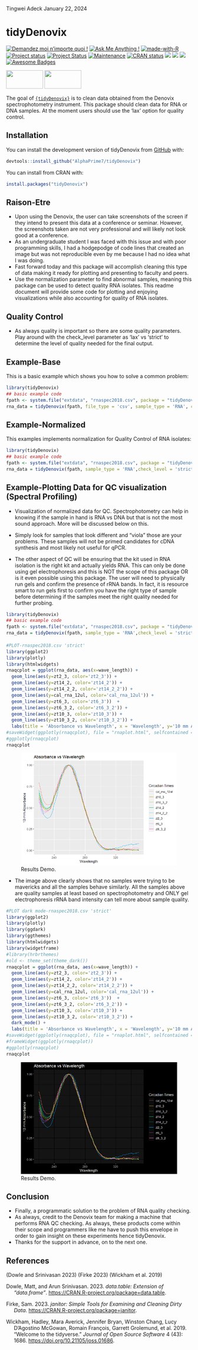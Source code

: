 Tingwei Adeck
January 22, 2024

<!-- README.md is generated from README.Rmd. Please edit that file -->

# tidyDenovix

[![Demandez moi n’importe quoi
!](https://img.shields.io/badge/Demandez%20moi-n'%20importe%20quoi-1abc9c.svg)](mailto:awesome.tingwei@outlook.com)
[![Ask Me Anything
!](https://img.shields.io/badge/Ask%20me-anything-1abc9c.svg)](mailto:awesome.tingwei@outlook.com)
[![made-with-R](https://img.shields.io/badge/Made%20with-Rstudio-1f425f.svg)](https://www.rstudio.com/categories/rstudio-ide/)
[![Project
status](https://www.repostatus.org/badges/latest/concept.svg)](https://github.com/AlphaPrime7/tidyDenovix/graphs/commit-activity)
[![Project
Status](https://www.repostatus.org/badges/latest/wip.svg)](https://github.com/AlphaPrime7/tidyDenovix/graphs/commit-activity)
[![Maintenance](https://img.shields.io/badge/Maintained%3F-yes-green.svg)](https://github.com/AlphaPrime7/tidyDenovix/graphs/commit-activity)
[![CRAN
status](https://www.r-pkg.org/badges/version/tidyDenovix)](https://CRAN.R-project.org/package=tidyDenovix)
[![](http://cranlogs.r-pkg.org/badges/grand-total/tidyDenovix?color=yellow)](https://www.cran-e.com/package/tidyDenovix)
[![](http://cranlogs.r-pkg.org/badges/last-month/tidyDenovix?color=green)](https://www.cran-e.com/package/tidyDenovix)
[![](http://cranlogs.r-pkg.org/badges/last-week/tidyDenovix?color=yellow)](https://www.cran-e.com/package/tidyDenovix)
[![Awesome
Badges](https://img.shields.io/badge/badges-awesome-green.svg)](https://github.com/Naereen/badges)

<a href="https://www.buymeacoffee.com/tingweiadeck"><img src="https://img.buymeacoffee.com/button-api/?text=Buy me a coffee&amp;emoji=&amp;slug=tingweiadeck&amp;button_colour=FFDD00&amp;font_colour=000000&amp;font_family=Cookie&amp;outline_colour=000000&amp;coffee_colour=ffffff" width="100" height="50"/></a>
<a href="https://www.buymeacoffee.com/tingweiadeck"><img src="https://img.buymeacoffee.com/button-api/?text=Buy me a Pizza&emoji=🍕&slug=tingweiadeck&button_colour=FFDD00&font_colour=000000&font_family=Cookie&outline_colour=000000&coffee_colour=ffffff" width="100" height="50" /></a>

The goal of
[`{tidyDenovix}`](https://github.com/AlphaPrime7/tidyDenovix) is to
clean data obtained from the Denovix spectrophotometry instrument. This
package should clean data for RNA or DNA samples. At the moment users
should use the ‘lax’ option for quality control.

## Installation

You can install the development version of tidyDenovix from
[GitHub](https://github.com/AlphaPrime7/tidyDenovix) with:

``` r
devtools::install_github("AlphaPrime7/tidyDenovix")
```

You can install from CRAN with:

``` r
install.packages("tidyDenovix")
```

## Raison-Etre

- Upon using the Denovix, the user can take screenshots of the screen if
  they intend to present this data at a conference or seminar. However,
  the screenshots taken are not very professional and will likely not
  look good at a conference.
- As an undergraduate student I was faced with this issue and with poor
  programming skills, I had a hodgepodge of code lines that created an
  image but was not reproducible even by me because I had no idea what I
  was doing.
- Fast forward today and this package will accomplish cleaning this type
  of data making it ready for plotting and presenting to faculty and
  peers.
- Use the normalization parameter to find abnormal samples, meaning this
  package can be used to detect quality RNA isolates. This readme
  document will provide some code for plotting and enjoying
  visualizations while also accounting for quality of RNA isolates.

## Quality Control

- As always quality is important so there are some quality parameters.
  Play around with the check_level parameter as ‘lax’ vs ‘strict’ to
  determine the level of quality needed for the final output.

## Example-Base

This is a basic example which shows you how to solve a common problem:

``` r
library(tidyDenovix)
## basic example code
fpath <- system.file("extdata", "rnaspec2018.csv", package = "tidyDenovix", mustWork = TRUE)
rna_data = tidyDenovix(fpath, file_type = 'csv', sample_type = 'RNA', check_level = 'lax')
```

## Example-Normalized

This examples implements normalization for Quality Control of RNA
isolates:

``` r
library(tidyDenovix)
## basic example code
fpath <- system.file("extdata", "rnaspec2018.csv", package = "tidyDenovix", mustWork = TRUE)
rna_data = tidyDenovix(fpath, sample_type = 'RNA',check_level = 'strict', qc_omit = 'no', normalized = 'yes')
```

## Example-Plotting Data for QC visualization (Spectral Profiling)

- Visualization of normalized data for QC. Spectrophotometry can help in
  knowing if the sample in hand is RNA vs DNA but that is not the most
  sound approach. More will be discussed below on this.

- Simply look for samples that look different and “viola” those are your
  problems. These samples will not be primed candidates for cDNA
  synthesis and most likely not useful for qPCR.

- The other aspect of QC will be ensuring that the kit used in RNA
  isolation is the right kit and actually yields RNA. This can only be
  done using gel electrophoresis and this is NOT the scope of this
  package OR is it even possible using this package. The user will need
  to physically run gels and confirm the presence of rRNA bands. In
  fact, it is resource smart to run gels first to confirm you have the
  right type of sample before determining if the samples meet the right
  quality needed for further probing.

``` r
library(tidyDenovix)
## basic example code
fpath <- system.file("extdata", "rnaspec2018.csv", package = "tidyDenovix", mustWork = TRUE)
rna_data = tidyDenovix(fpath, sample_type = 'RNA',check_level = 'strict', qc_omit = 'no', normalized = 'yes')

#PLOT-rnaspec2018.csv 'strict'
library(ggplot2)
library(plotly)
library(htmlwidgets)
rnaqcplot = ggplot(rna_data, aes(x=wave_length)) + 
  geom_line(aes(y=zt2_3, color='zt2_3')) + 
  geom_line(aes(y=zt14_2, color='zt14_2')) + 
  geom_line(aes(y=zt14_2_2, color='zt14_2_2')) +
  geom_line(aes(y=cal_rna_12ul, color='cal_rna_12ul')) +
  geom_line(aes(y=zt6_3, color='zt6_3'))  + 
  geom_line(aes(y=zt6_3_2, color='zt6_3_2')) + 
  geom_line(aes(y=zt10_3, color='zt10_3')) + 
  geom_line(aes(y=zt10_3_2, color='zt10_3_2')) +
  labs(title = 'Absorbance vs Wavelength', x = 'Wavelength', y='10 mm Absorbance', color='Circadian Times')
#saveWidget(ggplotly(rnaqcplot), file = "rnaplot.html", selfcontained = F, libdir = "lib")
#ggplotly(rnaqcplot)
rnaqcplot
```

<figure>
<img src="man/figures/example3-1.png" alt="Results Demo." />
<figcaption aria-hidden="true">Results Demo.</figcaption>
</figure>

- The image above clearly shows that no samples were trying to be
  mavericks and all the samples behave similarly. All the samples above
  are quality samples at least based on spectrophotometry and ONLY gel
  electrophoresis rRNA band intensity can tell more about sample
  quality.

``` r
#PLOT dark mode-rnaspec2018.csv 'strict'
library(ggplot2)
library(plotly)
library(ggdark)
library(ggthemes)
library(htmlwidgets)
library(widgetframe)
#library(hrbrthemes)
#old <- theme_set(theme_dark())
rnaqcplot = ggplot(rna_data, aes(x=wave_length)) + 
  geom_line(aes(y=zt2_3, color='zt2_3')) + 
  geom_line(aes(y=zt14_2, color='zt14_2')) + 
  geom_line(aes(y=zt14_2_2, color='zt14_2_2')) +
  geom_line(aes(y=cal_rna_12ul, color='cal_rna_12ul')) +
  geom_line(aes(y=zt6_3, color='zt6_3'))  + 
  geom_line(aes(y=zt6_3_2, color='zt6_3_2')) + 
  geom_line(aes(y=zt10_3, color='zt10_3')) + 
  geom_line(aes(y=zt10_3_2, color='zt10_3_2')) +
  dark_mode() +
  labs(title = 'Absorbance vs Wavelength', x = 'Wavelength', y='10 mm Absorbance', color='Circadian Times')
#saveWidget(ggplotly(rnaqcplot), file = "rnaplot.html", selfcontained = F, libdir = "lib")
#frameWidget(ggplotly(rnaqcplot))
#ggplotly(rnaqcplot)
rnaqcplot
```

<figure>
<img src="man/figures/example4-1.png" alt="Results Demo." />
<figcaption aria-hidden="true">Results Demo.</figcaption>
</figure>

## Conclusion

- Finally, a programmatic solution to the problem of RNA quality
  checking.
- As always, credit to the Denovix team for making a machine that
  performs RNA QC checking. As always, these products come within their
  scope and programmers like me have to push this envelope in order to
  gain insight on these experiments hence tidyDenovix.
- Thanks for the support in advance, on to the next one.

## References

(Dowle and Srinivasan 2023) (Firke 2023) (Wickham et al. 2019)

<div id="refs" class="references csl-bib-body hanging-indent">

<div id="ref-datatable" class="csl-entry">

Dowle, Matt, and Arun Srinivasan. 2023.
*<span class="nocase">data.table</span>: Extension of
“<span class="nocase">data.frame</span>”*.
<https://CRAN.R-project.org/package=data.table>.

</div>

<div id="ref-janitor" class="csl-entry">

Firke, Sam. 2023. *<span class="nocase">janitor</span>: Simple Tools for
Examining and Cleaning Dirty Data*.
<https://CRAN.R-project.org/package=janitor>.

</div>

<div id="ref-tidyverse" class="csl-entry">

Wickham, Hadley, Mara Averick, Jennifer Bryan, Winston Chang, Lucy
D’Agostino McGowan, Romain François, Garrett Grolemund, et al. 2019.
“Welcome to the <span class="nocase">tidyverse</span>.” *Journal of Open
Source Software* 4 (43): 1686. <https://doi.org/10.21105/joss.01686>.

</div>

</div>
